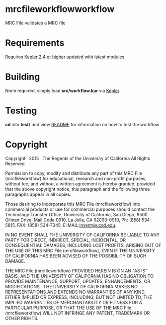[kepler]: https://kepler-project.org/
[testreadme]: https://github.com/slash-segmentation/chmimagedatasetworkflow/blob/master/test/README.md

mrcfileworkflowworkflow
=======================

MRC File validates a MRC file

Requirements
============

Requires [Kepler 2.4 or higher][kepler] updated with latest modules

Building
========

None required, simply load **src/workflow.kar** via [Kepler][kepler]

Testing
=======

**cd** into **test/** and view [README][testreadme] for information
on how to test the workflow

Copyright
=========
Copyright   2015   The Regents of the University of California
All Rights Reserved


Permission to copy, modify and distribute any part of this MRC File (mrcfileworkflow) for educational, research and non-profit purposes, without fee, and without a written agreement is hereby granted, provided that the above copyright notice, this paragraph and the following three paragraphs appear in all copies.

Those desiring to incorporate this MRC File (mrcfileworkflow) into commercial products or use for commercial purposes should contact the Technology Transfer Office, University of California, San Diego, 9500 Gilman Drive, Mail Code 0910, La Jolla, CA 92093-0910, Ph: (858) 534-5815, FAX: (858) 534-7345, E-MAIL:invent@ucsd.edu.

IN NO EVENT SHALL THE UNIVERSITY OF CALIFORNIA BE LIABLE TO ANY PARTY FOR DIRECT, INDIRECT, SPECIAL, INCIDENTAL, OR CONSEQUENTIAL DAMAGES, INCLUDING LOST PROFITS, ARISING OUT OF THE USE OF THIS MRC File (mrcfileworkflow), EVEN IF THE UNIVERSITY OF CALIFORNIA HAS BEEN ADVISED OF THE POSSIBILITY OF SUCH DAMAGE.

THE MRC File (mrcfileworkflow) PROVIDED HEREIN IS ON AN "AS IS" BASIS, AND THE UNIVERSITY OF CALIFORNIA HAS NO OBLIGATION TO PROVIDE MAINTENANCE, SUPPORT, UPDATES, ENHANCEMENTS, OR MODIFICATIONS.  THE UNIVERSITY OF CALIFORNIA MAKES NO REPRESENTATIONS AND EXTENDS NO WARRANTIES OF ANY KIND, EITHER IMPLIED OR EXPRESS, INCLUDING, BUT NOT LIMITED TO, THE IMPLIED WARRANTIES OF MERCHANTABILITY OR FITNESS FOR A PARTICULAR PURPOSE, OR THAT THE USE OF THE MRC File (mrcfileworkflow) WILL NOT INFRINGE ANY PATENT, TRADEMARK OR OTHER RIGHTS.

